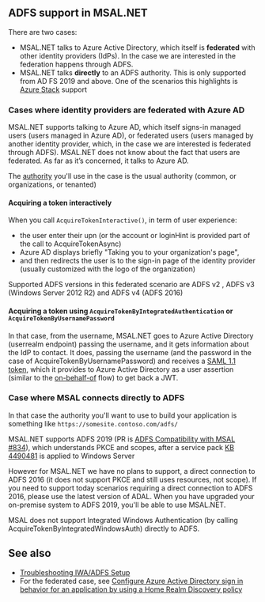 ## ADFS support in MSAL.NET

There are two cases:
- MSAL.NET talks to Azure Active Directory, which itself is **federated** with other identity providers (IdPs). In the case we are interested in the federation happens through ADFS.
- MSAL.NET talks **directly** to an ADFS authority. This is only supported from AD FS 2019 and above. One of the scenarios this highlights is [Azure Stack](https://azure.microsoft.com/en-us/overview/azure-stack/) support

### Cases where identity providers are federated with Azure AD

MSAL.NET supports talking to Azure AD, which itself signs-in managed users (users managed in Azure AD), or federated users (users managed by another identity provider, which, in the case we are interested is federated through ADFS). MSAL.NET does not know about the fact that users are federated. As far as it’s concerned, it talks to Azure AD.

The [authority](Client-Applications#authority) you'll use in the case is the usual authority (common, or organizations, or tenanted)

#### Acquiring a token interactively

When you call `AcquireTokenInteractive()`, in term of user experience:
- the user enter their upn (or the account or loginHint is provided part of the call to AcquireTokenAsync)
- Azure AD displays briefly "Taking you to your organization's page", 
- and then redirects the user is to the sign-in page of the identity provider (usually customized with the logo of the organization)

Supported ADFS versions in this federated scenario are ADFS v2 , ADFS v3 (Windows Server 2012 R2) and ADFS v4 (ADFS 2016)

#### Acquiring a token using `AcquireTokenByIntegratedAuthentication` or `AcquireTokenByUsernamePassword`

In that case, from the username, MSAL.NET goes to Azure Active Directory (userrealm endpoint) passing the username, and it gets information about the IdP to contact. It does, passing the username (and the password in the case of AcquireTokenByUsernamePassword) and receives a [SAML 1.1 token](https://docs.microsoft.com/en-us/azure/active-directory/develop/reference-saml-tokens), which it provides to Azure Active Directory as a user assertion (similar to the [on-behalf-of](https://aka.ms/msal-net-on-behalf-of) flow) to get back a JWT.

### Case where MSAL connects directly to ADFS

In that case the authority you'll want to use to build your application is something like `https://somesite.contoso.com/adfs/`
 
MSAL.NET supports ADFS 2019 (PR is [ADFS Compatibility with MSAL #834](https://github.com/AzureAD/microsoft-authentication-library-for-dotnet/pull/834)), which understands PKCE and scopes, after a service pack [KB 4490481](https://support.microsoft.com/en-us/help/4490481/windows-10-update-kb4490481) is applied to Windows Server

However for MSAL.NET we have no plans to support, a direct connection to ADFS 2016 (it does not support PKCE and still uses resources, not scope). If you need to support today scenarios requiring a direct connection to ADFS 2016, please use the latest version of ADAL. When you have upgraded your on-premise system to ADFS 2019, you'll be able to use MSAL.NET.

MSAL does not support Integrated Windows Authentication (by calling AcquireTokenByIntegratedWindowsAuth) directly to ADFS.

## See also
- [Troubleshooting IWA/ADFS Setup](https://docs.microsoft.com/en-us/windows-server/identity/ad-fs/troubleshooting/ad-fs-tshoot-iwa)
- For the federated case, see [Configure Azure Active Directory sign in behavior for an application by using a Home Realm Discovery policy](https://docs.microsoft.com/en-us/azure/active-directory/manage-apps/configure-authentication-for-federated-users-portal)